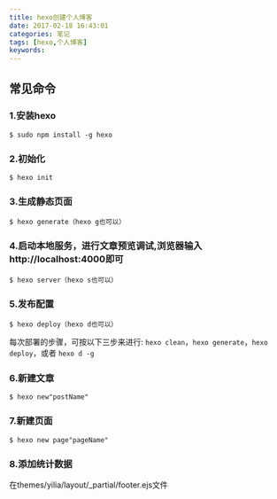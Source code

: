 ```yaml
---
title: hexo创建个人博客
date: 2017-02-18 16:43:01
categories: 笔记
tags: [hexo,个人博客]
keywords: 
---
```


## 常见命令
###  1.安装hexo
``` 
$ sudo npm install -g hexo
```

###  2.初始化
``` 
$ hexo init
```
<!--more-->
###  3.生成静态页面
``` 
$ hexo generate（hexo g也可以）
```

###  4.启动本地服务，进行文章预览调试,浏览器输入http://localhost:4000即可
``` 
$ hexo server（hexo s也可以）
```

###  5.发布配置
``` 
$ hexo deploy（hexo d也可以）
```

每次部署的步骤，可按以下三步来进行: `hexo clean`，`hexo generate`，`hexo deploy`，或者 `hexo d -g`

###  6.新建文章
``` 
$ hexo new"postName" 
```

###  7.新建页面
``` 
$ hexo new page"pageName" 
```

### 8.添加统计数据
在themes/yilia/layout/_partial/footer.ejs文件<style>上添加以下代码：
```
<script async src="//dn-lbstatics.qbox.me/busuanzi/2.3/busuanzi.pure.mini.js">
```

<style>下添加以下代码：
```
本站总访问量<span id="busuanzi_value_site_pv"></span>次
本站访客数<span id="busuanzi_value_site_uv"></span>人次
本文总阅读量<span id="busuanzi_value_page_pv"></span>次
```

## hexo填坑历程
(1)坑一：hexo命令找不到
```
ERROR Local hexo not found in E:\blog
ERROR Try running: 'npm install hexo --save'
```

解决：按照提示输入`npm install hexo --save`，如果不可以，可能是：
因为安装包中有些内容在墙外，所以可以换淘宝源，或者用
> $ npm install -g hexo-cli --no-optional(**很重要**)
有时候只写`npm install --no-optional`也不行，只能以上命令

如果还是不可以，可能是由于：
.gitignore文件里面忽略了node_modules文件夹，所以这个文件夹没有更新上去。所以用npm重新安装即可，输入以下命令：
```
cd ...\blog
npm install
hexo server
```

(2)坑二：ERROR Deployer not found: git
> $ npm install hexo-deployer-git --save 
然后重新 deploy 即可

(3)坑三：hexo deploy成功，但是页面不显示
解决：
到仓库下的settings下修改GitHub Pages，source选择master分支，显示 `Your site is published at https://XXX.github.io/`即可

(4)坑四：
```
fatal: Not a git repository (or any of the parent directories): .git
FATAL Something's wrong. Maybe you can find the solution here: http://hexo.io/docs/troubleshooting.html
Error: fatal: Not a git repository (or any of the parent directories): .git
```

解决：
检查_config.yml文件deploy的配置如下：
```
type: git
repo: https://github.com/XXX/XXX.github.io.git
```

如果还是不可以，请看下一解决方案。

(5)坑五：Permission to  XXX.github.io.git denied 
解决：
```
$ git config --global user.name "yourname"
$ git config --global user.email "youremail"
```

如果以上做完还是出不来，删掉根目录下的文件夹：.deploy_git，重新deploy就可以了。 
